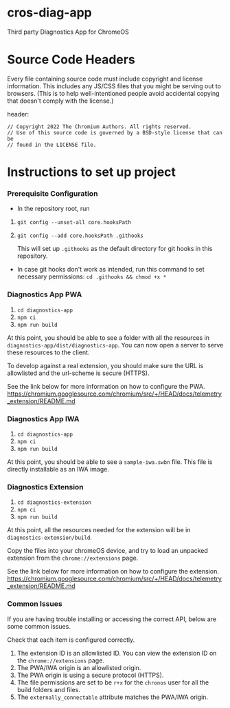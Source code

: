 # cros-diag-app
Third party Diagnostics App for ChromeOS

# Source Code Headers
Every file containing source code must include copyright and license information. This includes any JS/CSS files that you might be serving out to browsers. (This is to help well-intentioned people avoid accidental copying that doesn't comply with the license.)

header:
```
// Copyright 2022 The Chromium Authors. All rights reserved.
// Use of this source code is governed by a BSD-style license that can be
// found in the LICENSE file.
```
# Instructions to set up project

### Prerequisite Configuration

- In the repository root, run
1. ```git config --unset-all core.hooksPath```
2. ```git config --add core.hooksPath .githooks```

    This will set up `.githooks` as the default directory for git hooks in this repository.

- In case git hooks don't work as intended, run this command to set necessary permissions:
 `cd .githooks && chmod +x *`

### Diagnostics App PWA

1. ```cd diagnostics-app```
2. ```npm ci```
3. ```npm run build```

At this point, you should be able to see a folder with all the resources in `diagnostics-app/dist/diagnostics-app`. You can now open a server to serve these resources to the client.

To develop against a real extension, you should make sure the URL is allowlisted and the url-scheme is secure (HTTPS).

See the link below for more information on how to configure the PWA.
https://chromium.googlesource.com/chromium/src/+/HEAD/docs/telemetry_extension/README.md

### Diagnostics App IWA

1. ```cd diagnostics-app```
2. ```npm ci```
3. ```npm run build```

At this point, you should be able to see a `sample-iwa.swbn` file. This file is directly installable as an IWA image.

### Diagnostics Extension

1. ```cd diagnostics-extension```
2. ```npm ci```
3. ```npm run build```

At this point, all the resources needed for the extension will be in `diagnostics-extension/build`.

Copy the files into your chromeOS device, and try to load an unpacked extension from the `chrome://extensions` page.

See the link below for more information on how to configure the extension.
https://chromium.googlesource.com/chromium/src/+/HEAD/docs/telemetry_extension/README.md

### Common Issues
If you are having trouble installing or accessing the correct API, below are some common issues.

Check that each item is configured correctly.
1. The extension ID is an allowlisted ID. You can view the extension ID on the `chrome://extensions` page.
2. The PWA/IWA origin is an allowlisted origin.
3. The PWA origin is using a secure protocol (HTTPS).
4. The file permissions are set to be `r+x` for the `chronos` user for all the build folders and files.
5. The `externally_connectable` attribute matches the PWA/IWA origin.
